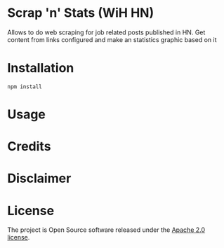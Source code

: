 # Scrap 'n' Stats (WiH HN)
Allows to do web scraping for job related posts published in HN.  Get content from links configured and make an statistics graphic based on it

# Installation
```shell
npm install
```

# Usage

# Credits

# Disclaimer

# License
The project is Open Source software released under the [Apache 2.0 license](https://github.com/JuanSierra/scrapenstat/blob/master/LICENSE).
